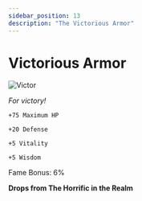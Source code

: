 ```yaml
---
sidebar_position: 13
description: "The Victorious Armor"
---
```


# Victorious Armor

![Victor](https://vwiki.valorserver.com/api/item/picture/victorious%20armor)

<i>For victory!</i>

    +75 Maximum HP
    
    +20 Defense
    
    +5 Vitality

    +5 Wisdom
    
Fame Bonus: 6%

**Drops from The Horrific in the Realm**
